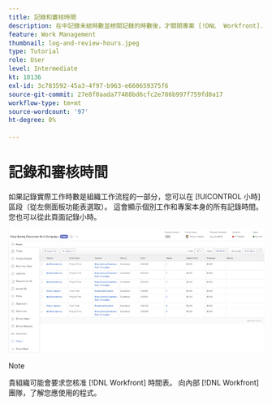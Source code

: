 ```yaml
---
title: 記錄和審核時間
description: 在中記錄未結時數並檢閱記錄的時數後，才關閉專案 [!DNL  Workfront].
feature: Work Management
thumbnail: log-and-review-hours.jpeg
type: Tutorial
role: User
level: Intermediate
kt: 10136
exl-id: 3c783592-45a3-4f97-b963-e660659375f6
source-git-commit: 27e8f0aada77488bd6cfc2e786b997f759fd0a17
workflow-type: tm+mt
source-wordcount: '97'
ht-degree: 0%

---
```


# 記錄和審核時間

如果記錄實際工作時數是組織工作流程的一部分，您可以在 [!UICONTROL 小時] 區段（從左側面板功能表選取）。 這會顯示個別工作和專案本身的所有記錄時間。 您也可以從此頁面記錄小時。

![顯示小時條目的「小時」頁](assets/planner-fund-log-and-review-hours.png)

>[!NOTE]
>
>貴組織可能會要求您核准 [!DNL Workfront] 時間表。 向內部 [!DNL Workfront] 團隊，了解您應使用的程式。

<!---
learn more url
Log time
--->
